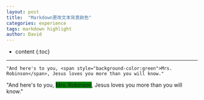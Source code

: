 ```yaml
---
layout: post
title:  "Markdown更改文本背景颜色"
categories: experience
tags: markdown highlight
author: David
---
```


* content
{:toc}

---

```
"And here's to you, <span style="background-color:green">Mrs. Robinson</span>, Jesus loves you more than you will know."
```

"And here's to you, <span style="background-color:green">Mrs. Robinson</span>, Jesus loves you more than you will know."